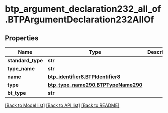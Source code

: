 # btp_argument_declaration232_all_of.BTPArgumentDeclaration232AllOf

## Properties
Name | Type | Description | Notes
------------ | ------------- | ------------- | -------------
**standard_type** | **str** |  | [optional] 
**type_name** | **str** |  | [optional] 
**name** | [**btp_identifier8.BTPIdentifier8**](BTPIdentifier8.md) |  | [optional] 
**type** | [**btp_type_name290.BTPTypeName290**](BTPTypeName290.md) |  | [optional] 
**bt_type** | **str** |  | [optional] 

[[Back to Model list]](../README.md#documentation-for-models) [[Back to API list]](../README.md#documentation-for-api-endpoints) [[Back to README]](../README.md)


